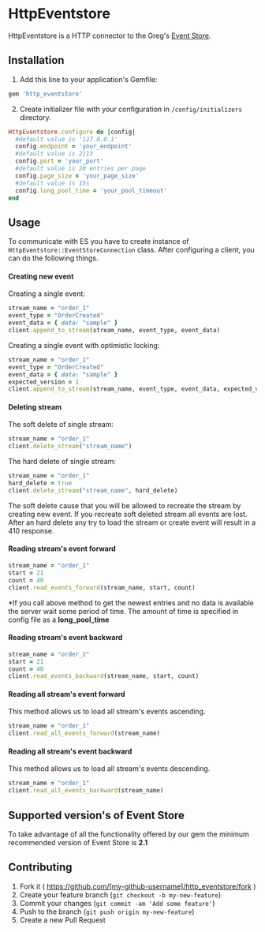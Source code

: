 # HttpEventstore

HttpEventstore is a HTTP connector to the Greg's [Event Store](https://geteventstore.com/).

## Installation

1. Add this line to your application's Gemfile:

```ruby
gem 'http_eventstore'
```

2. Create initializer file with your configuration in `/config/initializers` directory.

```ruby
HttpEventstore.configure do |config|
  #default value is '127.0.0.1'
  config.endpoint = 'your_endpoint'
  #default value is 2113
  config.port = 'your_port'
  #default value is 20 entries per page
  config.page_size = 'your_page_size'
  #default value is 15s
  config.long_pool_time = 'your_pool_timeout'
end
```

## Usage

To communicate with ES you have to create instance of `HttpEventstore::EventStoreConnection` class. After configuring a client, you can do the following things. 

#### Creating new event

Creating a single event:

```ruby
stream_name = "order_1"
event_type = "OrderCreated"
event_data = { data: "sample" }
client.append_to_stream(stream_name, event_type, event_data)
```

Creating a single event with optimistic locking:

```ruby
stream_name = "order_1"
event_type = "OrderCreated"
event_data = { data: "sample" }
expected_version = 1 
client.append_to_stream(stream_name, event_type, event_data, expected_version)
```

#### Deleting stream

The soft delete of single stream:

```ruby
stream_name = "order_1"
client.delete_stream("stream_name")
```

The hard delete of single stream:

```ruby
stream_name = "order_1"
hard_delete = true
client.delete_stream("stream_name", hard_delete)
```

The soft delete cause that you will be allowed to recreate the stream by creating new event. If you recreate soft deleted stream all events are lost.
After an hard delete any try to load the stream or create event will result in a 410 response.

#### Reading stream's event forward

```ruby
stream_name = "order_1"
start = 21
count = 40
client.read_events_forward(stream_name, start, count)
```

*If you call above method to get the newest entries and no data is available the server wait some period of time. The amount of time is specified in config file as a **long_pool_time**

#### Reading stream's event backward

```ruby
stream_name = "order_1"
start = 21
count = 40
client.read_events_backward(stream_name, start, count)
```

#### Reading all stream's event forward

This method allows us to load all stream's events ascending.

```ruby
stream_name = "order_1"
client.read_all_events_forward(stream_name)
```

#### Reading all stream's event backward

This method allows us to load all stream's events descending.

```ruby
stream_name = "order_1"
client.read_all_events_backward(stream_name)
```

## Supported version's of Event Store

To take advantage of all the functionality offered by our gem the minimum recommended version of Event Store is **2.1**

## Contributing

1. Fork it ( https://github.com/[my-github-username]/http_eventstore/fork )
2. Create your feature branch (`git checkout -b my-new-feature`)
3. Commit your changes (`git commit -am 'Add some feature'`)
4. Push to the branch (`git push origin my-new-feature`)
5. Create a new Pull Request
